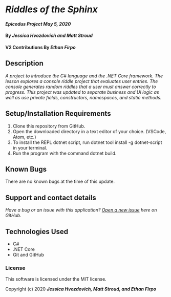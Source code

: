 # _Riddles of the Sphinx_

#### _Epicodus Project May 5, 2020_

#### By _**Jessica Hvozdovich and Matt Stroud**_
#### V2 Contributions By _**Ethan Firpo**_

## Description

_A project to introduce the C# language and the .NET Core framework. The lesson explores a console riddle project that evaluates user entries. The console generates random riddles that a user must answer correctly to progress. This project was updated to separate business and UI logic as well as use private fields, constructors, namespaces, and static methods._

## Setup/Installation Requirements

1. Clone this repository from GitHub.
2. Open the downloaded directory in a text editor of your choice.
  (VSCode, Atom, etc.)
3. To install the REPL dotnet script, run dotnet tool install -g dotnet-script in your terminal.
4. Run the program with the command dotnet build.

## Known Bugs

There are no known bugs at the time of this update.
 
## Support and contact details

_Have a bug or an issue with this application? [Open a new issue](https://github.com/jhvozdovich/riddles-of-the-sphinx/issues) here on GitHub._

## Technologies Used

* C#
* .NET Core
* Git and GitHub

### License

This software is licensed under the MIT license.

Copyright (c) 2020 **_Jessica Hvozdovich, Matt Stroud, and Ethan Firpo_**